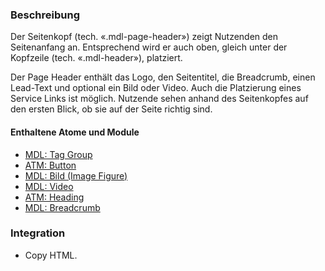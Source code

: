 ### Beschreibung
 
Der Seitenkopf (tech. «.mdl-page-header») zeigt Nutzenden den Seitenanfang an. Entsprechend wird er auch oben, gleich unter der Kopfzeile (tech. «.mdl-header»), platziert. 
 
Der Page Header enthält das Logo, den Seitentitel, die Breadcrumb, einen Lead-Text und optional ein Bild oder Video. Auch die Platzierung eines Service Links ist möglich. Nutzende sehen anhand des Seitenkopfes auf den ersten Blick, ob sie auf der Seite richtig sind.
 
#### Enthaltene Atome und Module
* <a href="../tag_group/tag_group.html">MDL: Tag Group</a>
* <a href="../../atoms/button/button.html">ATM: Button</a>
* <a href="../image_figure/image_figure.html">MDL: Bild (Image Figure)</a>
* <a href="../video/video.html">MDL: Video</a>
* <a href="../../atoms/headings/headings.html">ATM: Heading</a>
* <a href="../breadcrumb/breadcrumb.html">MDL: Breadcrumb</a>
 
### Integration
* Copy HTML.
